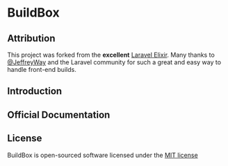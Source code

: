 # BuildBox

## Attribution

This project was forked from the **excellent** [Laravel Elixir](https://github.com/laravel/elixir).  Many thanks to [@JeffreyWay](https://github.com/JeffreyWay) and the Laravel community for such a great and easy way to handle front-end builds.

## Introduction


## Official Documentation


## License

BuildBox is open-sourced software licensed under the [MIT license](http://opensource.org/licenses/MIT)